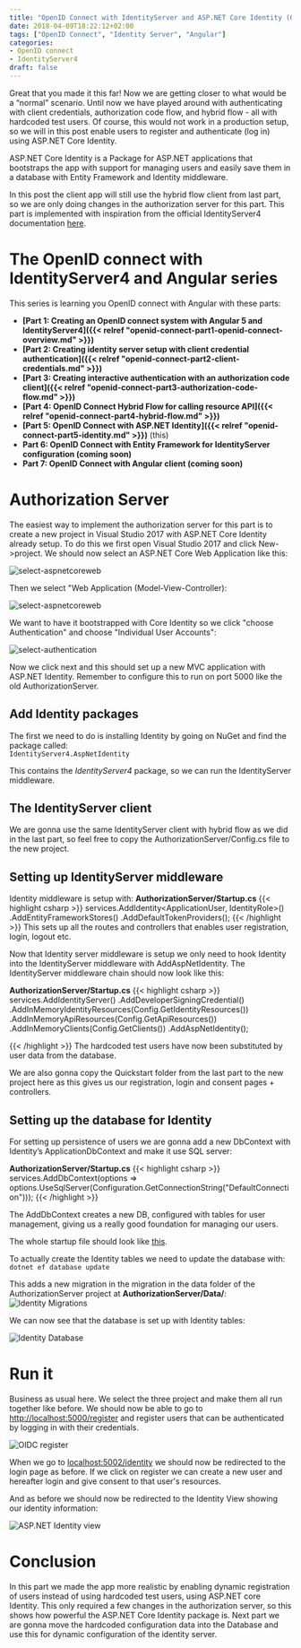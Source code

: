```yaml
---
title: "OpenID Connect with IdentityServer and ASP.NET Core Identity (OIDC Part 5)"
date: 2018-04-09T18:22:12+02:00
tags: ["OpenID Connect", "Identity Server", "Angular"]
categories:
- OpenID connect
- IdentityServer4
draft: false
---
```


Great that you made it this far! Now we are getting closer to what would be a “normal” scenario. Until now we have played around with authenticating with client credentials, authorization code flow, and hybrid flow - all with hardcoded test users. Of course, this would not work in a production setup, so we will in this post enable users to register and authenticate (log in) using ASP.NET Core Identity.

ASP.NET Core Identity is a Package for ASP.NET applications that bootstraps the app with support for managing users and easily save them in a database with Entity Framework and Identity middleware.

In this post the client app will still use the hybrid flow client from last part, so we are only doing changes in the authorization server for this part. This part is implemented with inspiration from the official IdentityServer4 documentation [here](https://identityserver4.readthedocs.io/en/release/quickstarts/6_aspnet_identity.html).

# The OpenID connect with IdentityServer4 and Angular series

This series is learning you OpenID connect with Angular with these parts:

- **[Part 1: Creating an OpenID connect system with Angular 5 and IdentityServer4]({{< relref "openid-connect-part1-openid-connect-overview.md" >}})**
- **[Part 2: Creating identity server setup with client credential authentication]({{< relref "openid-connect-part2-client-credentials.md" >}})**
- **[Part 3: Creating interactive authentication with an authorization code client]({{< relref "openid-connect-part3-authorization-code-flow.md" >}})**
- **[Part 4: OpenID Connect Hybrid Flow for calling resource API]({{< relref "openid-connect-part4-hybrid-flow.md" >}})**
- **[Part 5: OpenID Connect with ASP.NET Identity]({{< relref "openid-connect-part5-identity.md" >}})** (this)
- **Part 6: OpenID Connect with Entity Framework for IdentityServer configuration (coming soon)**
- **Part 7: OpenID Connect with Angular client (coming soon)**


# Authorization Server

The easiest way to implement the authorization server for this part is to create a new project in Visual Studio 2017 with ASP.NET Core Identity already setup. To do this we first open Visual Studio 2017 and click New->project. We should now select an ASP.NET Core Web Application like this:

![select-aspnetcoreweb](/images/openid-connect/select-aspnetcoreweb.png)

Then we select "Web Application (Model-View-Controller):

![select-aspnetcoreweb](/images/openid-connect/select-mvc.png)

We want to have it bootstrapped with Core Identity so we click "choose Authentication" and choose "Individual User Accounts":

![select-authentication](/images/openid-connect/select-authentication.png)

Now we click next and this should set up a new MVC application with ASP.NET Identity. Remember to configure this to run on port 5000 like the old AuthorizationServer.

## Add Identity packages

The first we need to do is installing Identity by going on NuGet and find the package called:\
``IdentityServer4.AspNetIdentity``

This contains the *IdentityServer4* package, so we can run the IdentityServer middleware.


## The IdentityServer client

We are gonna use the same IdentityServer client with hybrid flow as we did in the last part, so feel free to copy the AuthorizationServer/Config.cs file to the new project.

## Setting up IdentityServer middleware

Identity middleware is setup with:
**AuthorizationServer/Startup.cs**
{{< highlight csharp >}}
services.AddIdentity<ApplicationUser, IdentityRole>()
              .AddEntityFrameworkStores<ApplicationDbContext>()
              .AddDefaultTokenProviders();
{{< /highlight >}}
This sets up all the routes and controllers that enables user registration, login, logout etc.

Now that Identity server middleware is setup we only need to hook Identity into the IdentityServer middleware with AddAspNetIdentity.
The IdentityServer middleware chain should now look like this:

**AuthorizationServer/Startup.cs**
{{< highlight csharp >}}
services.AddIdentityServer()
              .AddDeveloperSigningCredential()
              .AddInMemoryIdentityResources(Config.GetIdentityResources())
              .AddInMemoryApiResources(Config.GetApiResources())
              .AddInMemoryClients(Config.GetClients())
              .AddAspNetIdentity<ApplicationUser>();

{{< /highlight >}}
The hardcoded test users have now been substituted by user data from the database.

We are also gonna copy the Quickstart folder from the last part to the new project here as this gives us our registration, login and consent pages + controllers.

## Setting up the database for Identity

For setting up persistence of users we are gonna add a new DbContext with Identity’s ApplicationDbContext and make it use SQL server:

**AuthorizationServer/Startup.cs**
{{< highlight csharp >}}
services.AddDbContext<ApplicationDbContext>(options =>
    options.UseSqlServer(Configuration.GetConnectionString("DefaultConnection")));
{{< /highlight >}}

The AddDbContext<ApplicationDbContext> creates a new DB, configured with tables for user management, giving us a really good foundation for managing our users.

The whole startup file should look like [this](https://github.com/lydemann/oidc-angular-identityserver/blob/master/Solution%204%20-%20OIDC%20with%20Identity/AuthorizationServer/Startup.cs).

To actually create the Identity tables we need to update the database with:\
``dotnet ef database update``

This adds a new migration in the migration in the data folder of the AuthorizationServer project at **AuthorizationServer/Data/**:
![Identity Migrations](/images/openid-connect/identity-migrations.PNG)

We can now see that the database is set up with Identity tables:

![Identity Database](/images/openid-connect/identity-database-tables.PNG)

# Run it

Business as usual here. We select the three project and make them all run together like before. We should now be able to go to [http://localhost:5000/register](http://localhost:5000/register) and register users that can be authenticated by logging in with their credentials.

![OIDC register](/images/openid-connect/register.PNG)

When we go to [localhost:5002/identity](localhost:5002/identity) we should now be redirected to the login page as before. If we click on register we can create a new user and hereafter login and give consent to that user's resources.

And as before we should now be redirected to the Identity View showing our identity information:

![ASP.NET Identity view](/images/openid-connect/oidc-5-aspnet-identity-view.PNG)

# Conclusion

In this part we made the app more realistic by enabling dynamic registration of users instead of using hardcoded test users, using ASP.NET core Identity. This only required a few changes in the authorization server, so this shows how powerful the ASP.NET Core Identity package is.
Next part we are gonna move the hardcoded configuration data into the Database and use this for dynamic configuration of the identity server.
